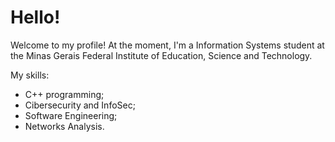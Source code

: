 # Hello! 

Welcome to my profile! At the moment, I'm a Information Systems student at the Minas Gerais Federal Institute of Education, Science and Technology. 

My skills:

- C++ programming;
- Cibersecurity and InfoSec;
- Software Engineering;
- Networks Analysis.
